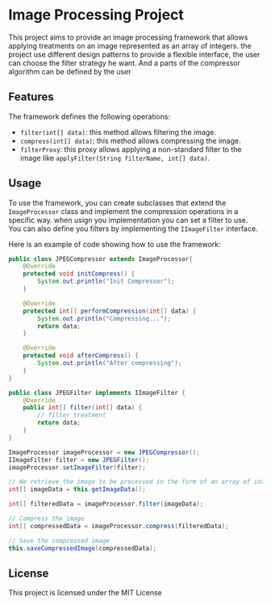 # Image Processing Project

This project aims to provide an image processing framework that allows applying treatments on an image represented as an array of integers.
the project use different design patterns to provide a flexible interface, the user can choose the filter strategy he want. 
And a parts of the compressor algorithm can be defined by the user

## Features
The framework defines the following operations:

- `filter(int[] data)`: this method allows filtering the image.
- `compress(int[] data)`: this method allows compressing the image.
- `filterProxy`: this proxy allows applying a non-standard filter to the image like `applyFilter(String filterName, int[] data)`.

## Usage
To use the framework, you can create subclasses that extend the `ImageProcessor` class and implement the compression operations in a specific way. when usign you implementation you can set a filter to use.
You can also define you filters by implementing the `IImageFilter` interface.

Here is an example of code showing how to use the framework:

```java
public class JPEGCompressor extends ImageProcessor{
    @Override
    protected void initCompress() {
        System.out.println("Init Compressor");
    }

    @Override
    protected int[] performCompression(int[] data) {
        System.out.println("Compressing...");
        return data;
    }

    @Override
    protected void afterCompress() {
        System.out.println("After compressing");
    }
}
```

```java
public class JPEGFilter implements IImageFilter {
    @Override
    public int[] filter(int[] data) {
        // filter treatment
        return data;
    }
}
```

```java
ImageProcessor imageProcessor = new JPEGCompressor();
IImageFilter filter = new JPEGFilter();
imageProcessor.setImageFilter(filter);

// We retrieve the image to be processed in the form of an array of integers
int[] imageData = this.getImageData();

int[] filteredData = imageProcessor.filter(imageData);

// Compress the image
int[] compressedData = imageProcessor.compress(filteredData);

// Save the compressed image
this.saveCompressedImage(compressedData);
```

## License
This project is licensed under the MIT License
